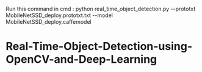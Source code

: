 Run this command in cmd : python real_time_object_detection.py --prototxt MobileNetSSD_deploy.prototxt.txt --model MobileNetSSD_deploy.caffemodel
# Real-Time-Object-Detection-using-OpenCV-and-Deep-Learning
